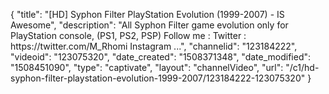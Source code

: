 {
    "title": "[HD] Syphon Filter PlayStation Evolution (1999-2007) - IS Awesome",
    "description": "All Syphon Filter game evolution only for PlayStation console, (PS1, PS2, PSP) Follow me : Twitter : https:\/\/twitter.com\/M_Rhomi Instagram ...",
    "channelid": "123184222",
    "videoid": "123075320",
    "date_created": "1508371348",
    "date_modified": "1508451090",
    "type": "captivate",
    "layout": "channelVideo",
    "url": "\/c1\/hd-syphon-filter-playstation-evolution-1999-2007\/123184222-123075320"
}
